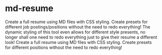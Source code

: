 # md-resume
Create a full resume using MD files with CSS styling. Create presets for different job postings/positions without the need to redo everything! The dynamic styling of 
this tool even allows for different style presents, no longer shall one need to redo everything just to give their resume a different look! Create a full resume using 
MD files with CSS styling. Create presets for different positions without the need to redo everything! 

